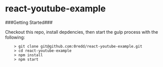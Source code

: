 # react-youtube-example

###Getting Started###

Checkout this repo, install depdencies, then start the gulp process with the following:

```
	> git clone git@github.com:0redd/react-youtube-example.git
	> cd react-youtube-example
	> npm install
	> npm start
```
